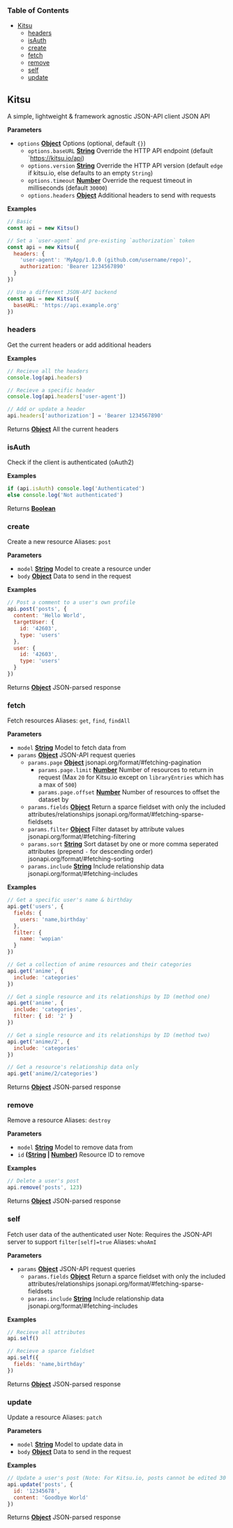 <!-- Generated by documentation.js. Update this documentation by updating the source code. -->

### Table of Contents

-   [Kitsu](#kitsu)
    -   [headers](#headers)
    -   [isAuth](#isauth)
    -   [create](#create)
    -   [fetch](#fetch)
    -   [remove](#remove)
    -   [self](#self)
    -   [update](#update)

## Kitsu

A simple, lightweight & framework agnostic JSON-API client JSON API

**Parameters**

-   `options` **[Object](https://developer.mozilla.org/en-US/docs/Web/JavaScript/Reference/Global_Objects/Object)** Options (optional, default `{}`)
    -   `options.baseURL` **[String](https://developer.mozilla.org/en-US/docs/Web/JavaScript/Reference/Global_Objects/String)** Override the HTTP API endpoint (default \`<https://kitsu.io/api>)
    -   `options.version` **[String](https://developer.mozilla.org/en-US/docs/Web/JavaScript/Reference/Global_Objects/String)** Override the HTTP API version (default `edge` if kitsu.io, else defaults to an empty `String`)
    -   `options.timeout` **[Number](https://developer.mozilla.org/en-US/docs/Web/JavaScript/Reference/Global_Objects/Number)** Override the request timeout in milliseconds (default `30000`)
    -   `options.headers` **[Object](https://developer.mozilla.org/en-US/docs/Web/JavaScript/Reference/Global_Objects/Object)** Additional headers to send with requests

**Examples**

```javascript
// Basic
const api = new Kitsu()
```

```javascript
// Set a `user-agent` and pre-existing `authorization` token
const api = new Kitsu({
  headers: {
    'user-agent': 'MyApp/1.0.0 (github.com/username/repo)',
    authorization: 'Bearer 1234567890'
  }
})
```

```javascript
// Use a different JSON-API backend
const api = new Kitsu({
  baseURL: 'https://api.example.org'
})
```

### headers

Get the current headers or add additional headers

**Examples**

```javascript
// Recieve all the headers
console.log(api.headers)
```

```javascript
// Recieve a specific header
console.log(api.headers['user-agent'])
```

```javascript
// Add or update a header
api.headers['authorization'] = 'Bearer 1234567890'
```

Returns **[Object](https://developer.mozilla.org/en-US/docs/Web/JavaScript/Reference/Global_Objects/Object)** All the current headers

### isAuth

Check if the client is authenticated (oAuth2)

**Examples**

```javascript
if (api.isAuth) console.log('Authenticated')
else console.log('Not authenticated')
```

Returns **[Boolean](https://developer.mozilla.org/en-US/docs/Web/JavaScript/Reference/Global_Objects/Boolean)** 

### create

Create a new resource
Aliases: `post`

**Parameters**

-   `model` **[String](https://developer.mozilla.org/en-US/docs/Web/JavaScript/Reference/Global_Objects/String)** Model to create a resource under
-   `body` **[Object](https://developer.mozilla.org/en-US/docs/Web/JavaScript/Reference/Global_Objects/Object)** Data to send in the request

**Examples**

```javascript
// Post a comment to a user's own profile
api.post('posts', {
  content: 'Hello World',
  targetUser: {
    id: '42603',
    type: 'users'
  },
  user: {
    id: '42603',
    type: 'users'
  }
})
```

Returns **[Object](https://developer.mozilla.org/en-US/docs/Web/JavaScript/Reference/Global_Objects/Object)** JSON-parsed response

### fetch

Fetch resources
Aliases: `get`, `find`, `findAll`

**Parameters**

-   `model` **[String](https://developer.mozilla.org/en-US/docs/Web/JavaScript/Reference/Global_Objects/String)** Model to fetch data from
-   `params` **[Object](https://developer.mozilla.org/en-US/docs/Web/JavaScript/Reference/Global_Objects/Object)** JSON-API request queries
    -   `params.page` **[Object](https://developer.mozilla.org/en-US/docs/Web/JavaScript/Reference/Global_Objects/Object)** jsonapi.org/format/#fetching-pagination
        -   `params.page.limit` **[Number](https://developer.mozilla.org/en-US/docs/Web/JavaScript/Reference/Global_Objects/Number)** Number of resources to return in request (Max `20` for Kitsu.io except on `libraryEntries` which has a max of `500`)
        -   `params.page.offset` **[Number](https://developer.mozilla.org/en-US/docs/Web/JavaScript/Reference/Global_Objects/Number)** Number of resources to offset the dataset by
    -   `params.fields` **[Object](https://developer.mozilla.org/en-US/docs/Web/JavaScript/Reference/Global_Objects/Object)** Return a sparce fieldset with only the included attributes/relationships jsonapi.org/format/#fetching-sparse-fieldsets
    -   `params.filter` **[Object](https://developer.mozilla.org/en-US/docs/Web/JavaScript/Reference/Global_Objects/Object)** Filter dataset by attribute values jsonapi.org/format/#fetching-filtering
    -   `params.sort` **[String](https://developer.mozilla.org/en-US/docs/Web/JavaScript/Reference/Global_Objects/String)** Sort dataset by one or more comma seperated attributes (prepend `-` for descending order) jsonapi.org/format/#fetching-sorting
    -   `params.include` **[String](https://developer.mozilla.org/en-US/docs/Web/JavaScript/Reference/Global_Objects/String)** Include relationship data jsonapi.org/format/#fetching-includes

**Examples**

```javascript
// Get a specific user's name & birthday
api.get('users', {
  fields: {
    users: 'name,birthday'
  },
  filter: {
    name: 'wopian'
  }
})
```

```javascript
// Get a collection of anime resources and their categories
api.get('anime', {
  include: 'categories'
})
```

```javascript
// Get a single resource and its relationships by ID (method one)
api.get('anime', {
  include: 'categories',
  filter: { id: '2' }
})
```

```javascript
// Get a single resource and its relationships by ID (method two)
api.get('anime/2', {
  include: 'categories'
})
```

```javascript
// Get a resource's relationship data only
api.get('anime/2/categories')
```

Returns **[Object](https://developer.mozilla.org/en-US/docs/Web/JavaScript/Reference/Global_Objects/Object)** JSON-parsed response

### remove

Remove a resource
Aliases: `destroy`

**Parameters**

-   `model` **[String](https://developer.mozilla.org/en-US/docs/Web/JavaScript/Reference/Global_Objects/String)** Model to remove data from
-   `id` **([String](https://developer.mozilla.org/en-US/docs/Web/JavaScript/Reference/Global_Objects/String) \| [Number](https://developer.mozilla.org/en-US/docs/Web/JavaScript/Reference/Global_Objects/Number))** Resource ID to remove

**Examples**

```javascript
// Delete a user's post
api.remove('posts', 123)
```

Returns **[Object](https://developer.mozilla.org/en-US/docs/Web/JavaScript/Reference/Global_Objects/Object)** JSON-parsed response

### self

Fetch user data of the authenticated user
Note: Requires the JSON-API server to support `filter[self]=true`
Aliases: `whoAmI`

**Parameters**

-   `params` **[Object](https://developer.mozilla.org/en-US/docs/Web/JavaScript/Reference/Global_Objects/Object)** JSON-API request queries
    -   `params.fields` **[Object](https://developer.mozilla.org/en-US/docs/Web/JavaScript/Reference/Global_Objects/Object)** Return a sparce fieldset with only the included attributes/relationships jsonapi.org/format/#fetching-sparse-fieldsets
    -   `params.include` **[String](https://developer.mozilla.org/en-US/docs/Web/JavaScript/Reference/Global_Objects/String)** Include relationship data jsonapi.org/format/#fetching-includes

**Examples**

```javascript
// Recieve all attributes
api.self()
```

```javascript
// Recieve a sparce fieldset
api.self({
  fields: 'name,birthday'
})
```

Returns **[Object](https://developer.mozilla.org/en-US/docs/Web/JavaScript/Reference/Global_Objects/Object)** JSON-parsed response

### update

Update a resource
Aliases: `patch`

**Parameters**

-   `model` **[String](https://developer.mozilla.org/en-US/docs/Web/JavaScript/Reference/Global_Objects/String)** Model to update data in
-   `body` **[Object](https://developer.mozilla.org/en-US/docs/Web/JavaScript/Reference/Global_Objects/Object)** Data to send in the request

**Examples**

```javascript
// Update a user's post (Note: For Kitsu.io, posts cannot be edited 30 minutes after creation)
api.update('posts', {
  id: '12345678',
  content: 'Goodbye World'
})
```

Returns **[Object](https://developer.mozilla.org/en-US/docs/Web/JavaScript/Reference/Global_Objects/Object)** JSON-parsed response
